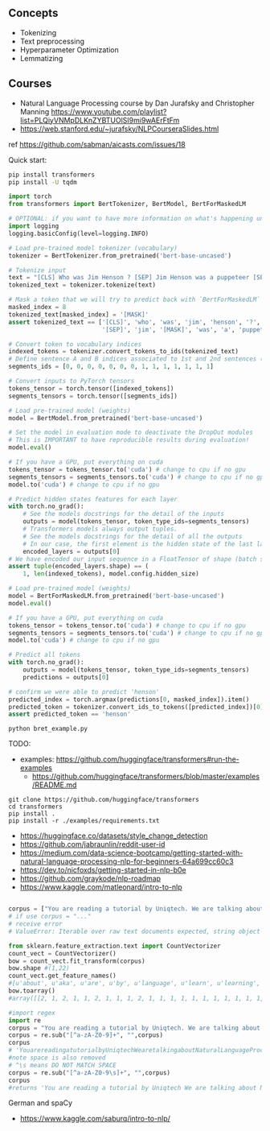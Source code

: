 ## Concepts

- Tokenizing
- Text preprocessing
- Hyperparameter Optimization
- Lemmatizing

## Courses

- Natural Language Processing course by Dan Jurafsky and Christopher Manning https://www.youtube.com/playlist?list=PLQiyVNMpDLKnZYBTUOlSI9mi9wAErFtFm
- https://web.stanford.edu/~jurafsky/NLPCourseraSlides.html


ref https://github.com/sabman/aicasts.com/issues/18


Quick start:
```sh
pip install transformers
pip install -U tqdm
```

```python
import torch
from transformers import BertTokenizer, BertModel, BertForMaskedLM

# OPTIONAL: if you want to have more information on what's happening under the hood, activate the logger as follows
import logging
logging.basicConfig(level=logging.INFO)

# Load pre-trained model tokenizer (vocabulary)
tokenizer = BertTokenizer.from_pretrained('bert-base-uncased')

# Tokenize input
text = "[CLS] Who was Jim Henson ? [SEP] Jim Henson was a puppeteer [SEP]"
tokenized_text = tokenizer.tokenize(text)

# Mask a token that we will try to predict back with `BertForMaskedLM`
masked_index = 8
tokenized_text[masked_index] = '[MASK]'
assert tokenized_text == ['[CLS]', 'who', 'was', 'jim', 'henson', '?',
                          '[SEP]', 'jim', '[MASK]', 'was', 'a', 'puppet', '##eer', '[SEP]']

# Convert token to vocabulary indices
indexed_tokens = tokenizer.convert_tokens_to_ids(tokenized_text)
# Define sentence A and B indices associated to 1st and 2nd sentences (see paper)
segments_ids = [0, 0, 0, 0, 0, 0, 0, 1, 1, 1, 1, 1, 1, 1]

# Convert inputs to PyTorch tensors
tokens_tensor = torch.tensor([indexed_tokens])
segments_tensors = torch.tensor([segments_ids])

# Load pre-trained model (weights)
model = BertModel.from_pretrained('bert-base-uncased')

# Set the model in evaluation mode to deactivate the DropOut modules
# This is IMPORTANT to have reproducible results during evaluation!
model.eval()

# If you have a GPU, put everything on cuda
tokens_tensor = tokens_tensor.to('cuda') # change to cpu if no gpu
segments_tensors = segments_tensors.to('cuda') # change to cpu if no gpu
model.to('cuda') # change to cpu if no gpu

# Predict hidden states features for each layer
with torch.no_grad():
    # See the models docstrings for the detail of the inputs
    outputs = model(tokens_tensor, token_type_ids=segments_tensors)
    # Transformers models always output tuples.
    # See the models docstrings for the detail of all the outputs
    # In our case, the first element is the hidden state of the last layer of the Bert model
    encoded_layers = outputs[0]
# We have encoded our input sequence in a FloatTensor of shape (batch size, sequence length, model hidden dimension)
assert tuple(encoded_layers.shape) == (
    1, len(indexed_tokens), model.config.hidden_size)

# Load pre-trained model (weights)
model = BertForMaskedLM.from_pretrained('bert-base-uncased')
model.eval()

# If you have a GPU, put everything on cuda
tokens_tensor = tokens_tensor.to('cuda') # change to cpu if no gpu
segments_tensors = segments_tensors.to('cuda') # change to cpu if no gpu
model.to('cuda') # change to cpu if no gpu

# Predict all tokens
with torch.no_grad():
    outputs = model(tokens_tensor, token_type_ids=segments_tensors)
    predictions = outputs[0]

# confirm we were able to predict 'henson'
predicted_index = torch.argmax(predictions[0, masked_index]).item()
predicted_token = tokenizer.convert_ids_to_tokens([predicted_index])[0]
assert predicted_token == 'henson'
```

```
python bret_example.py
```

TODO:
* examples: https://github.com/huggingface/transformers#run-the-examples
  * https://github.com/huggingface/transformers/blob/master/examples/README.md


```
git clone https://github.com/huggingface/transformers
cd transformers
pip install .
pip install -r ./examples/requirements.txt
```

- https://huggingface.co/datasets/style_change_detection
- https://github.com/jabraunlin/reddit-user-id
- https://medium.com/data-science-bootcamp/getting-started-with-natural-language-processing-nlp-for-beginners-64a699cc60c3
- https://dev.to/nicfoxds/getting-started-in-nlp-b0e
- https://github.com/graykode/nlp-roadmap
- https://www.kaggle.com/matleonard/intro-to-nlp


```python

corpus = ["You are reading a tutorial by Uniqtech. We are talking about Natural Language Processing aka NLP. Would you like to learn more? Learn more about Machine Learning today!"]
# if use corpus = "..."
# receive error
# ValueError: Iterable over raw text documents expected, string object received.

from sklearn.feature_extraction.text import CountVectorizer
count_vect = CountVectorizer()
bow = count_vect.fit_transform(corpus)
bow.shape #(1,22)
count_vect.get_feature_names()
#[u'about', u'aka', u'are', u'by', u'language', u'learn', u'learning', u'like', u'machine', u'more', u'natural', u'nlp', u'processing', u'reading', u'talking', u'to', u'today', u'tutorial', u'uniqtech', u'we', u'would', u'you']
bow.toarray()
#array([[2, 1, 2, 1, 1, 2, 1, 1, 1, 2, 1, 1, 1, 1, 1, 1, 1, 1, 1, 1, 1, 2]])
```

```python
#import regex
import re
corpus = "You are reading a tutorial by Uniqtech. We are talking about Natural Language Processing aka NLP. Would you like to learn more? Learn more about Machine Learning today!"
corpus = re.sub("[^a-zA-Z0-9]+", "",corpus)
corpus
# 'YouarereadingatutorialbyUniqtechWearetalkingaboutNaturalLanguageProcessingakaNLPWouldyouliketolearnmoreLearnmoreaboutMachineLearningtoday'
#note space is also removed
# ^\s means DO NOT MATCH SPACE
corpus = re.sub("[^a-zA-Z0-9\s]+", "",corpus)
corpus
#returns 'You are reading a tutorial by Uniqtech We are talking about Natural Language Processing aka NLP Would you like to learn more Learn more about Machine Learning today'
```

German and spaCy

- https://www.kaggle.com/saburq/intro-to-nlp/